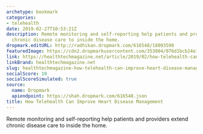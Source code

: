 ```yaml
---
archetype: bookmark
categories:
- telehealth
date: 2019-02-27T10:53:21Z
description: Remote monitoring and self-reporting help patients and providers extend
  chronic disease care to inside the home.
dropmark.editURL: http://radhikan.dropmark.com/616548/18093590
featuredImage: https://cdn2.dropmarkusercontent.com/353804/076d1bcb24e18acfa36c489d94a58993dd0fa5350a0f548e6af4a28df4ebec0b/thumbnail/HTQ1_NHDAMWebby_ipopba.jpg?Expires=1557430063&Signature=LObmvYz7gbUDP57wdbZrRCZV7GwDaMFJQRRSE37FxQKX9waJ3zRWyKFCxJ1tFCnQR8JVcPwmoRaF4iaZfN-KQfLzeF9UjIttl9YaWsuFvzJ3pvk6KTiIrR-YrZCHZ5sXZyjS5RsJ-HhlPp6WAJF5Uyc-9r-41EkTMSFWUTNGw1Qos~xfib6UBI2jHMD78Ty7EM9uLveIZkZbGZTfu0t8dn116vx2UHpxA8jau1~FI0fp9HhZW1564drzb2BOy0X9sP2goNK6zyWQ1qZoyf7~ZO2~jVv69as0~k79SZ4-dFWJJdVmCREE0EMcBZ8GWU1byYzrhWOxB1fx63MtbNQbRg__&Key-Pair-Id=APKAITQYWVEN757ZA4KQ
link: https://healthtechmagazine.net/article/2019/02/how-telehealth-can-improve-heart-disease-management
linkBrand: healthtechmagazine.net
slug: healthtechmagazine-how-telehealth-can-improve-heart-disease-management
socialScore: 10
socialScoreSimulated: true
source:
  name: Dropmark
  apiendpoint: https://shah.dropmark.com/616548.json
title: How Telehealth Can Improve Heart Disease Management
---
```

Remote monitoring and self-reporting help patients and providers extend chronic disease care to inside the home.